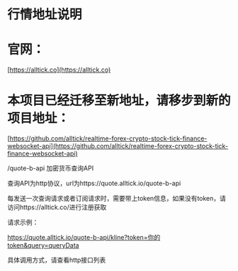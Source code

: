 # 行情地址说明

# 官网：
[https://alltick.co](https://alltick.co)
# 本项目已经迁移至新地址，请移步到新的项目地址：
[https://github.com/alltick/realtime-forex-crypto-stock-tick-finance-websocket-api](https://github.com/alltick/realtime-forex-crypto-stock-tick-finance-websocket-api)

/quote-b-api    加密货币查询API

查询API为http协议，url为https://quote.alltick.io/quote-b-api

每发送一次查询请求或者订阅请求时，需要带上token信息，如果没有token，请访问https://alltick.co/进行注册获取

请求示例：<br/>

https://quote.alltick.io/quote-b-api/kline?token=你的token&query=queryData<br/>

具体调用方式，请查看http接口列表

